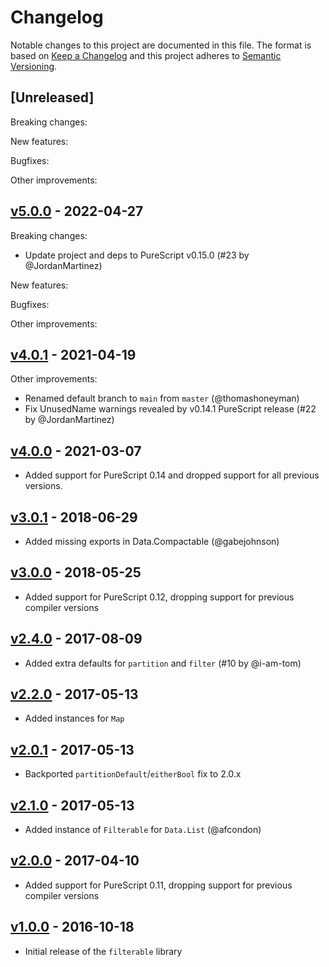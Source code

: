 # Changelog

Notable changes to this project are documented in this file. The format is based on [Keep a Changelog](https://keepachangelog.com/en/1.0.0/) and this project adheres to [Semantic Versioning](https://semver.org/spec/v2.0.0.html).

## [Unreleased]

Breaking changes:

New features:

Bugfixes:

Other improvements:

## [v5.0.0](https://github.com/purescript/purescript-filterable/releases/tag/v5.0.0) - 2022-04-27

Breaking changes:
- Update project and deps to PureScript v0.15.0 (#23 by @JordanMartinez)

New features:

Bugfixes:

Other improvements:

## [v4.0.1](https://github.com/purescript/purescript-filterable/releases/tag/v4.0.1) - 2021-04-19

Other improvements:
- Renamed default branch to `main` from `master` (@thomashoneyman)
- Fix UnusedName warnings revealed by v0.14.1 PureScript release (#22 by @JordanMartinez)

## [v4.0.0](https://github.com/purescript/purescript-filterable/releases/tag/v4.0.0) - 2021-03-07

- Added support for PureScript 0.14 and dropped support for all previous versions.

## [v3.0.1](https://github.com/purescript/purescript-filterable/releases/tag/v3.0.1) - 2018-06-29

- Added missing exports in Data.Compactable (@gabejohnson)

## [v3.0.0](https://github.com/purescript/purescript-filterable/releases/tag/v3.0.0) - 2018-05-25

- Added support for PureScript 0.12, dropping support for previous compiler versions

## [v2.4.0](https://github.com/purescript/purescript-filterable/releases/tag/v2.4.0) - 2017-08-09

- Added extra defaults for `partition` and `filter` (#10 by @i-am-tom)

## [v2.2.0](https://github.com/purescript/purescript-filterable/releases/tag/v2.2.0) - 2017-05-13

- Added instances for `Map`

## [v2.0.1](https://github.com/purescript/purescript-filterable/releases/tag/v2.0.1) - 2017-05-13

- Backported `partitionDefault`/`eitherBool` fix to 2.0.x

## [v2.1.0](https://github.com/purescript/purescript-filterable/releases/tag/v2.1.0) - 2017-05-13

- Added instance of `Filterable` for `Data.List` (@afcondon)

## [v2.0.0](https://github.com/purescript/purescript-filterable/releases/tag/v2.0.0) - 2017-04-10

- Added support for PureScript 0.11, dropping support for previous compiler versions

## [v1.0.0](https://github.com/purescript/purescript-filterable/releases/tag/v1.0.0) - 2016-10-18

- Initial release of the `filterable` library
